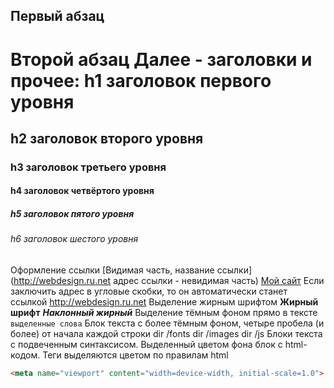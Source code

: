 Первый абзац
---
Второй абзац
Далее - заголовки и прочее:
h1 заголовок первого уровня
=====================
h2 заголовок второго уровня
-----------------------------------
### h3 заголовок третьего уровня
#### h4 заголовок четвёртого уровня
##### h5 заголовок пятого уровня
###### h6 заголовок шестого уровня
Оформление ссылки [Видимая часть, название ссылки] (http://webdesign.ru.net адрес ссылки - невидимая часть)
[Мой сайт](http://webdesign.ru.net)
Если заключить адрес в угловые скобки, то он автоматически станет ссылкой
<http://webdesign.ru.net>
Выделение жирным шрифтом
**Жирный шрифт**
***Наклонный жирный***
Выделение тёмным фоном прямо в тексте
`выделенные слова`
Блок текста с более тёмным фоном, четыре пробела (и более) от начала каждой строки
    dir /fonts
    dir /images
    dir /js
Блоки текста с подвеченным синтаксисом. Выделенный цветом фона блок с html-кодом. Теги выделяются цветом по правилам html
```html
<meta name="viewport" content="width=device-width, initial-scale=1.0">
```